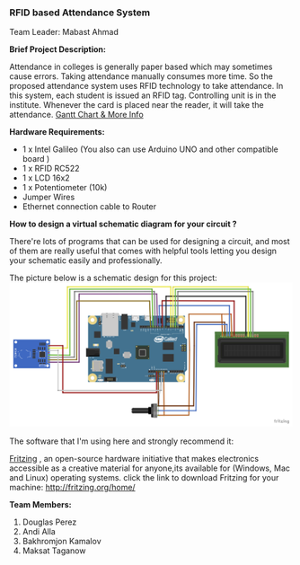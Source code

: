 ### RFID based Attendance System

Team Leader: Mabast Ahmad 


**Brief Project Description:**

Attendance in colleges is generally paper based which may sometimes cause errors. 
Taking attendance manually consumes more time. So the proposed attendance system uses RFID technology to take attendance. 
In this system, each student is issued an RFID tag.
Controlling unit is in the institute. Whenever the card is placed near the reader, it will take the attendance. 
[Gantt Chart & More Info](https://drive.google.com/drive/folders/0B20Hf5-CgbtrcGlmRGsyZ2RJZ1E)

**Hardware Requirements:**

* 1 x Intel Galileo (You also can use Arduino UNO and other compatible board )
* 1 x RFID RC522
* 1 x LCD 16x2
* 1 x Potentiometer (10k)
* Jumper Wires
* Ethernet connection cable to Router


**How to design a virtual schematic diagram for your circuit ?**

There're lots of programs that can be used for designing a circuit, and most of them are really useful that comes with helpful tools letting you design your schematic easily and professionally. 

The picture below is a schematic design for this project:
![Project Scheme](https://github.com/Mabast1/RFID.AS/blob/master/RFID%20SCHEME_bb.png)

The software that I'm using here and strongly recommend it:

[Fritzing](http://fritzing.org/home/) , an open-source hardware initiative that makes electronics accessible as a creative material for anyone,its available for (Windows, Mac and Linux) operating systems.
click the link to download Fritzing for your machine: http://fritzing.org/home/


**Team Members:**

1. Douglas Perez
2. Andi Alla
3. Bakhromjon Kamalov
4. Maksat Taganow

